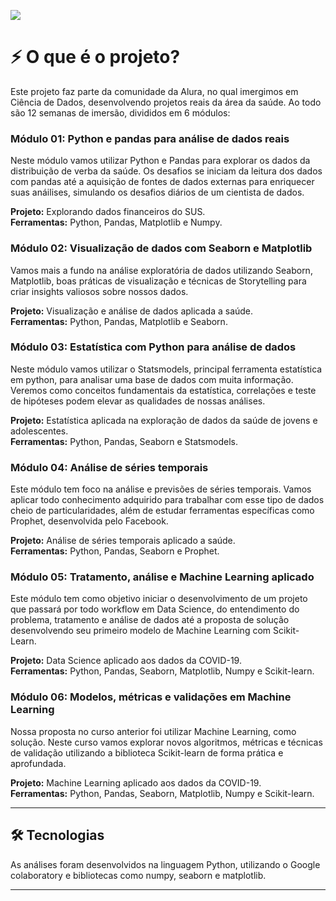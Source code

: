 ![](https://github.com/letpires/bootcamp_alura/blob/main/bootcamp.png)


<h1> ⚡ <b> O que é o projeto? </b> </h1>

Este projeto faz parte da comunidade da Alura, no qual imergimos em Ciência de Dados, desenvolvendo projetos reais da área da saúde. Ao todo são 12 semanas de imersão, divididos em 6 módulos:

<h3> Módulo 01:  Python e pandas para análise de dados reais </h3> 
Neste módulo vamos utilizar Python e Pandas para explorar os dados da distribuição de verba da saúde. Os desafios se iniciam da leitura dos dados com pandas até a aquisição de fontes de dados externas para enriquecer suas anáilises, simulando os desafios diários de um cientista de dados. 

<b>Projeto:</b> Explorando dados financeiros do SUS.<br>
<b>Ferramentas:</b> Python, Pandas, Matplotlib e Numpy.

<h3> Módulo 02:  Visualização de dados com Seaborn e Matplotlib </h3> 
Vamos mais a fundo na análise exploratória de dados utilizando Seaborn, Matplotlib, boas práticas de visualização e técnicas de Storytelling para criar insights valiosos sobre nossos dados.

<b>Projeto:</b> Visualização e análise de dados aplicada a saúde.<br>
<b>Ferramentas:</b> Python, Pandas, Matplotlib e Seaborn.

<h3> Módulo 03:  Estatística com Python para análise de dados </h3> 
Neste módulo vamos utilizar o Statsmodels, principal ferramenta estatística em python, para analisar uma base de dados com muita informação. Veremos como conceitos fundamentais da estatística, correlações e teste de hipóteses podem elevar as qualidades de nossas análises.

<b>Projeto:</b> Estatística aplicada na exploração de dados da saúde de jovens e adolescentes.<br>
<b>Ferramentas:</b> Python, Pandas, Seaborn e Statsmodels.

<h3> Módulo 04:  Análise de séries temporais </h3> 
Este módulo tem foco na análise e previsões de séries temporais. Vamos aplicar todo conhecimento adquirido para trabalhar com esse tipo de dados cheio de particularidades, além de estudar ferramentas específicas como Prophet, desenvolvida pelo Facebook.

<b>Projeto:</b> Análise de séries temporais aplicado a saúde.<br>
<b>Ferramentas:</b> Python, Pandas, Seaborn e Prophet.

<h3> Módulo 05: Tratamento, análise e Machine Learning aplicado  </h3> 
Este módulo tem como objetivo iniciar o desenvolvimento de um projeto que passará por todo workflow em Data Science, do entendimento do problema, tratamento e análise de dados até a proposta de solução desenvolvendo seu primeiro modelo de Machine Learning com Scikit-Learn.

<b>Projeto:</b> Data Science aplicado aos dados da COVID-19.<br>
<b>Ferramentas:</b> Python, Pandas, Seaborn, Matplotlib, Numpy e Scikit-learn.

<h3> Módulo 06:  Modelos, métricas e validações em Machine Learning </h3> 
Nossa proposta no curso anterior foi utilizar Machine Learning, como solução. Neste curso vamos explorar novos algoritmos, métricas e técnicas de validação utilizando a biblioteca Scikit-learn de forma prática e aprofundada.

<b>Projeto:</b> Machine Learning aplicado aos dados da COVID-19.<br>
<b>Ferramentas:</b> Python, Pandas, Seaborn, Matplotlib, Numpy e Scikit-learn.


---

## 🛠 Tecnologias

As análises foram desenvolvidos na linguagem Python, utilizando o Google colaboratory e bibliotecas como numpy, seaborn e matplotlib.

---

